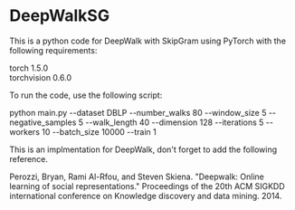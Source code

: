 # DeepWalkSG
This is a python code for DeepWalk with SkipGram using PyTorch with the following requirements:

torch                   1.5.0               
torchvision             0.6.0 

To run the code, use the following script:

python main.py --dataset DBLP --number_walks 80 --window_size 5 --negative_samples 5 --walk_length 40 --dimension 128 --iterations 5 --workers 10 --batch_size 10000 --train 1

This is an implmentation for DeepWalk, don't forget to add the following reference.

Perozzi, Bryan, Rami Al-Rfou, and Steven Skiena. "Deepwalk: Online learning of social representations." Proceedings of the 20th ACM SIGKDD international conference on Knowledge discovery and data mining. 2014.
